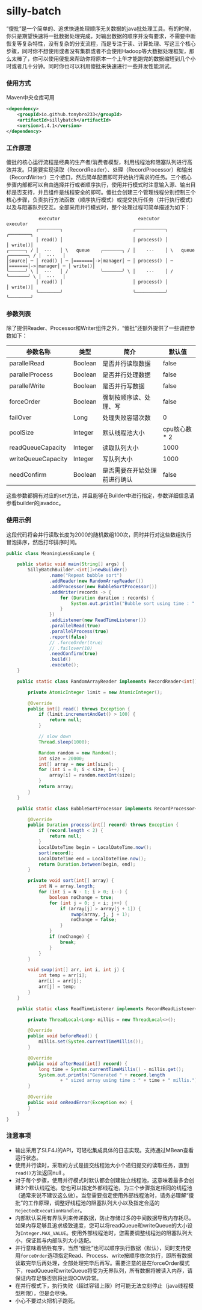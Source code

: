 # silly-batch
“傻批”是一个简单的、追求快速处理顺序无关数据的java批处理工具。有的时候，你只是期望快速将一批数据处理完成，对输出数据的顺序并没有要求，不需要中断恢复等复杂特性，没有复杂的分支流程，而是专注于读、计算处理、写这三个核心步骤，同时你不想使用或者没有集群或者不会使用Hadoop等大数据处理框架，那么太棒了，你可以使用傻批来帮助你将原本一个上午才能跑完的数据缩短到几个小时或者几十分钟。同时你也可以利用傻批来快速进行一些并发性能测试。

### 使用方式

Maven中央仓库可用	

```xml
<dependency>
    <groupId>io.github.tonybro233</groupId>
    <artifactId>sillybatch</artifactId>
    <version>1.4.1</version>
</dependency>
```

### 工作原理

傻批的核心运行流程是经典的生产者/消费者模型，利用线程池和阻塞队列进行高效并发。只需要实现读取（RecordReader）、处理（RecordProcessor）和输出（RecordWriter）三个接口，然后简单配置即可开始执行需求的任务。三个核心步骤内部都可以自由选择并行或者顺序执行，使用并行模式时注意输入源、输出目标是否支持，并且组件是线程安全的即可。傻批会创建三个管理线程分别控制三个核心步骤，负责执行方法函数（顺序执行模式）或提交执行任务（并行执行模式）以及与阻塞队列交互。全部采用并行模式时，整个处理过程可简单描述为如下：

```
            executor                             executor                              executor
           ╭────────╮                          ╭───────────╮                          ╭────────╮
           │ read() │                          │ process() │                          │ write()│
╭──────╮ / │  ···   │ \   queue    ╭───────╮ / │    ···    │ \   queue    ╭───────╮ / │  ···   │
│source│ ─ │ read() │ ─ │=======│->│manager│ ─ │ process() │ ─ │=======│->│manager│ ─ │ write()│
╰──────╯ \ │  ···   │ /            ╰───────╯ \ │    ···    │ /            ╰───────╯ \ │  ···   │
           │ read() │                          │ process() │                          │ write()│
           ╰────────╯                          ╰───────────╯                          ╰────────╯
```

### 参数列表

除了提供Reader、Processor和Writer组件之外，“傻批”还额外提供了一些调控参数如下：

| 参数名称           | 类型    | 简介                         | 默认值        |
| ------------------ | ------- | ---------------------------- | ------------- |
| parallelRead       | Boolean | 是否并行读取数据             | false         |
| parallelProcess    | Boolean | 是否并行处理数据             | false         |
| parallelWrite      | Boolean | 是否并行写数据               | false         |
| forceOrder         | Boolean | 强制按顺序读、处理、写       | false         |
| failOver           | Long    | 处理失败容错次数             | 0             |
| poolSize           | Integer | 默认线程池大小               | cpu核心数 * 2 |
| readQueueCapacity  | Integer | 读取队列大小                 | 1000          |
| writeQueueCapacity | Integer | 写队列大小                   | 1000          |
| needConfirm        | Boolean | 是否需要在开始处理前进行确认 | false         |

这些参数都拥有对应的set方法，并且能够在Builder中进行指定，参数详细信息请参看builder的javadoc。

### 使用示例

这段代码将会并行读取长度为2000的随机数组100次，同时并行对这些数组执行冒泡排序，然后打印排序时间。

``` java
public class MeaningLessExample {

    public static void main(String[] args) {
        SillyBatchBuilder.<int[]>newBuilder()
                .name("Repeat bubble sort")
                .addReader(new RandomArrayReader())
                .addProcessor(new BubbleSortProcessor())
                .addWriter(records -> {
                    for (Duration duration : records) {
                        System.out.println("Bubble sort using time : " + duration);
                    }
                })
                .addListener(new ReadTimeListener())
                .parallelRead(true)
                .parallelProcess(true)
                .report(false)
                // .forceOrder(true)
                // .failover(10)
                .needConfirm(true)
                .build()
                .execute();
    }

    public static class RandomArrayReader implements RecordReader<int[]> {

        private AtomicInteger limit = new AtomicInteger();

        @Override
        public int[] read() throws Exception {
            if (limit.incrementAndGet() > 100) {
                return null;
            }

            // slow down
            Thread.sleep(1000);

            Random random = new Random();
            int size = 20000;
            int[] array = new int[size];
            for (int i = 0; i < size; i++) {
                array[i] = random.nextInt(size);
            }
            return array;
        }
    }

    public static class BubbleSortProcessor implements RecordProcessor<int[], Duration> {

        @Override
        public Duration process(int[] record) throws Exception {
            if (record.length < 2) {
                return null;
            }
            LocalDateTime begin = LocalDateTime.now();
            sort(record);
            LocalDateTime end = LocalDateTime.now();
            return Duration.between(begin, end);
        }

        private void sort(int[] array) {
            int N = array.length;
            for (int i = N - 1; i > 0; i--) {
                boolean noChange = true;
                for (int j = 0; j < i; j++) {
                    if (array[j] > array[j + 1]) {
                        swap(array, j, j + 1);
                        noChange = false;
                    }
                }
                if (noChange) {
                    break;
                }
            }
        }

        void swap(int[] arr, int i, int j) {
            int temp = arr[i];
            arr[i] = arr[j];
            arr[j] = temp;
        }
    }

    public static class ReadTimeListener implements RecordReadListener<int[]> {

        private ThreadLocal<Long> millis = new ThreadLocal<>();

        @Override
        public void beforeRead() {
            millis.set(System.currentTimeMillis());
        }

        @Override
        public void afterRead(int[] record) {
            long time = System.currentTimeMillis() - millis.get();
            System.out.println("Generated " + record.length
                    + " sized array using time : " + time + " millis.");
        }

        @Override
        public void onReadError(Exception ex) {
        }
    }
}
```

### 注意事项

- 输出采用了SLF4J的API，可轻松集成具体的日志实现。支持通过MBean查看运行状态。
- 使用并行读时，采取的方式是提交线程池大小个递归提交的读取任务，直到`read()`方法返回null 。
- 对于每个步骤，使用并行模式时默认都会创建独立线程池，这意味着最多会创建3个默认线程池。您也可以指定外部线程池，为三个步骤指定相同的线程池（通常来说不建议这么做）。当您需要指定使用外部线程池时，请务必理解“傻批”的工作原理，调整好线程池的阻塞队列大小以及指定合适的`RejectedExecutionHandler`。
- 内部默认采用有界队列来传递数据，防止存储过多的中间数据导致内存耗尽。如果内存足够且追求极致速度，您可以将readQueue和writeQueue的大小设为`Integer.MAX_VALUE`。使用外部线程池时，您需要调整线程池的阻塞队列大小，保证其与内部队列大小适配。
- 并行意味着牺牲有序，当然“傻批”也可以顺序执行数据（默认），同时支持使用`forceOrder`选项指定Read、Process、write按顺序依次执行，即所有数据读取完毕后再处理，全部处理完毕后再写。需要注意的是在forceOrder模式下，readQueue和writeQueue将变为无界队列，所有数据将被读入内存，请保证内存足够否则将出现OOM异常。
- 在并行模式下，执行失败（超过容错上限）时可能无法立刻停止（java线程模型所限），但是会尽快。
- 小心不要过火把机子跑死。